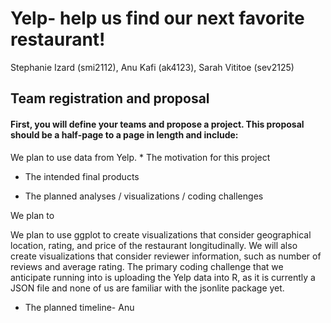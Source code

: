 Yelp- help us find our next favorite restaurant!
================
Stephanie Izard (smi2112), Anu Kafi (ak4123), Sarah Vititoe (sev2125)

Team registration and proposal
------------------------------

#### First, you will define your teams and propose a project. This proposal should be a half-page to a page in length and include:

We plan to use data from Yelp. \* The motivation for this project

-   The intended final products

-   The planned analyses / visualizations / coding challenges

We plan to

We plan to use ggplot to create visualizations that consider geographical location, rating, and price of the restaurant longitudinally. We will also create visualizations that consider reviewer information, such as number of reviews and average rating. The primary coding challenge that we anticipate running into is uploading the Yelp data into R, as it is currently a JSON file and none of us are familiar with the jsonlite package yet.

-   The planned timeline- Anu
